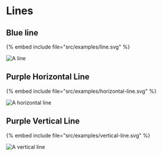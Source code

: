 # Lines


## Blue line

{% embed include file="src/examples/line.svg" %}

![A line](/examples/line.svg)

## Purple Horizontal Line

{% embed include file="src/examples/horizontal-line.svg" %}

![A horizontal line](/examples/horizontal-line.svg)

## Purple Vertical Line

{% embed include file="src/examples/vertical-line.svg" %}

![A vertical line](/examples/vertical-line.svg)


